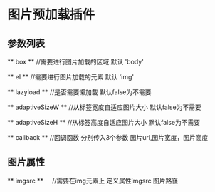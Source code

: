 # 图片预加载插件

## 参数列表

** box **            //需要进行图片加载的区域  默认 'body'

** el **             //需要进行图片加载的元素  默认 'img'

** lazyload **       //是否需要懒加载    默认false为不需要

** adaptiveSizeW **   //从标签宽度自适应图片大小   默认false为不需要

** adaptiveSizeH **   //从标签高度自适应图片大小   默认false为不需要

** callback **        //回调函数  分别传入3个参数 图片url,图片宽度，图片高度



## 图片属性
** imgsrc **      //需要在img元素上 定义属性imgsrc 图片路径
